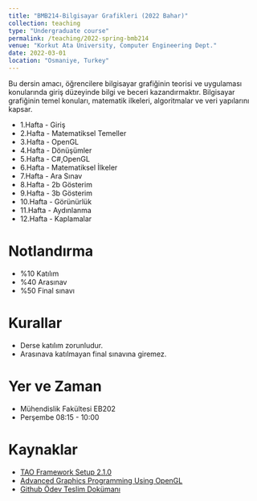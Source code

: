 ```yaml
---
title: "BMB214-Bilgisayar Grafikleri (2022 Bahar)"
collection: teaching
type: "Undergraduate course"
permalink: /teaching/2022-spring-bmb214
venue: "Korkut Ata University, Computer Engineering Dept."
date: 2022-03-01
location: "Osmaniye, Turkey"
---
```



Bu dersin amacı, öğrencilere bilgisayar grafiğinin teorisi ve uygulaması konularında giriş düzeyinde bilgi ve beceri kazandırmaktır. Bilgisayar grafiğinin temel konuları, matematik ilkeleri, algoritmalar ve veri yapılarını kapsar. 

*  1.Hafta - Giriş
*  2.Hafta - Matematiksel Temeller
*  3.Hafta - OpenGL
*  4.Hafta - Dönüşümler 
*  5.Hafta - C#,OpenGL 
*  6.Hafta - Matematiksel İlkeler
*  7.Hafta - Ara Sınav
*  8.Hafta - 2b Gösterim
*  9.Hafta - 3b Gösterim
* 10.Hafta - Görünürlük
* 11.Hafta - Aydınlanma
* 12.Hafta - Kaplamalar


Notlandırma
====== 
* %10 Katılım
* %40 Arasınav
* %50 Final sınavı


Kurallar
====== 
* Derse katılım zorunludur.
* Arasınava katılmayan final sınavına giremez.


Yer ve Zaman
====== 
* Mühendislik Fakültesi EB202
* Perşembe 08:15 - 10:00


Kaynaklar
====== 
* [TAO Framework Setup 2.1.0](https://sourceforge.net/projects/taoframework/files/)
* [Advanced Graphics Programming Using OpenGL](bmb214/OpenGL.pdf)
* [Github Ödev Teslim Dokümanı](../files/github.pdf)
